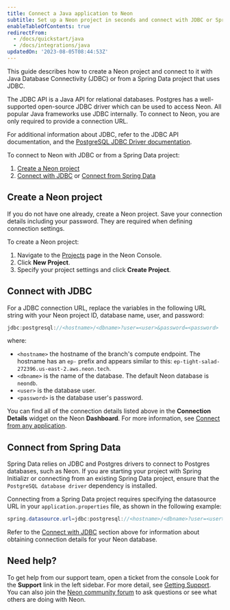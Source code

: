 ```yaml
---
title: Connect a Java application to Neon
subtitle: Set up a Neon project in seconds and connect with JDBC or Spring Data
enableTableOfContents: true
redirectFrom:
  - /docs/quickstart/java
  - /docs/integrations/java
updatedOn: '2023-08-05T08:44:53Z'
---
```


This guide describes how to create a Neon project and connect to it with Java Database Connectivity (JDBC) or from a Spring Data project that uses JDBC.

The JDBC API is a Java API for relational databases. Postgres has a well-supported open-source JDBC driver which can be used to access Neon. All popular Java frameworks use JDBC internally. To connect to Neon, you are only required to provide a connection URL.

For additional information about JDBC, refer to the JDBC API documentation, and the [PostgreSQL JDBC Driver documentation](https://jdbc.postgresql.org/documentation).

To connect to Neon with JDBC or from a Spring Data project:

1. [Create a Neon project](#create-a-neon-project)
2. [Connect with JDBC](#connect-with-jdbc) or [Connect from Spring Data](#connect-from-spring-data)

## Create a Neon project

If you do not have one already, create a Neon project. Save your connection details including your password. They are required when defining connection settings.

To create a Neon project:

1. Navigate to the [Projects](https://console.neon.tech/app/projects) page in the Neon Console.
2. Click **New Project**.
3. Specify your project settings and click **Create Project**.

## Connect with JDBC

For a JDBC connection URL, replace the variables in the following URL string with your Neon project ID, database name, user, and password:

```java
jdbc:postgresql://<hostname>/<dbname>?user=<user>&password=<password>
```

where:

- `<hostname>` the hostname of the branch's compute endpoint. The hostname has an `ep-` prefix and appears similar to this: `ep-tight-salad-272396.us-east-2.aws.neon.tech`.
- `<dbname>` is the name of the database. The default Neon database is `neondb`.
- `<user>` is the database user.
- `<password>` is the database user's password.

You can find all of the connection details listed above in the **Connection Details** widget on the Neon **Dashboard**. For more information, see [Connect from any application](/docs/connect/connect-from-any-app).

## Connect from Spring Data

Spring Data relies on JDBC and Postgres drivers to connect to Postgres databases, such as Neon. If you are starting your project with Spring Initializr or connecting from an existing Spring Data project, ensure that the `PostgreSQL database driver` dependency is installed.

Connecting from a Spring Data project requires specifying the datasource URL in your `application.properties` file, as shown in the following example:

```java
spring.datasource.url=jdbc:postgresql://<hostname>/<dbname>?user=<user>&password=<password>
```

Refer to the [Connect with JDBC](#connect-with-jdbc) section above for information about obtaining connection details for your Neon database.

## Need help\?

To get help from our support team, open a ticket from the console Look for the **Support** link in the left sidebar. For more detail, see [Getting Support](/docs/introduction/support). You can also join the [Neon community forum](https://community.neon.tech/) to ask questions or see what others are doing with Neon.
